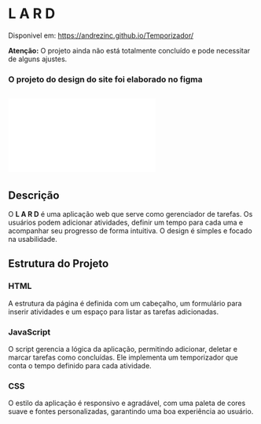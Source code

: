 # L A R D 

Disponivel em: https://andrezinc.github.io/Temporizador/

**Atenção:** O projeto ainda não está totalmente concluído e pode necessitar de alguns ajustes.

### O projeto do design do site foi elaborado no figma
![Figma Design](Site.pdf)  
---

## Descrição

O **L A R D** é uma aplicação web que serve como gerenciador de tarefas. Os usuários podem adicionar atividades, definir um tempo para cada uma e acompanhar seu progresso de forma intuitiva. O design é simples e focado na usabilidade.

## Estrutura do Projeto

### HTML

A estrutura da página é definida com um cabeçalho, um formulário para inserir atividades e um espaço para listar as tarefas adicionadas.

### JavaScript

O script gerencia a lógica da aplicação, permitindo adicionar, deletar e marcar tarefas como concluídas. Ele implementa um temporizador que conta o tempo definido para cada atividade.

### CSS

O estilo da aplicação é responsivo e agradável, com uma paleta de cores suave e fontes personalizadas, garantindo uma boa experiência ao usuário.

